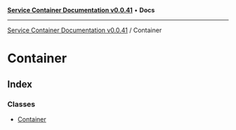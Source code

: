 [**Service Container Documentation v0.0.41**](../README.md) • **Docs**

***

[Service Container Documentation v0.0.41](../modules.md) / Container

# Container

## Index

### Classes

- [Container](classes/Container.md)
